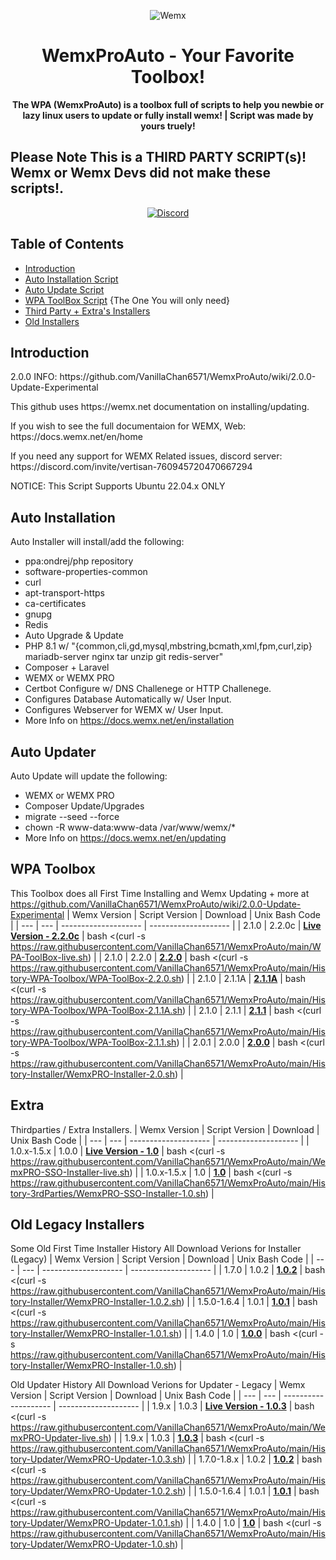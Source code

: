 <p align="center">
<img alt="Wemx"
    src="https://cdn.discordapp.com/icons/760945720470667294/1f6cf16d3e468242cacc1b539e6b4561.webp?size=256">
</p>

<h1 align="center">WemxProAuto - Your Favorite Toolbox! </h1>

<p align="center">
 <b>
      The WPA (WemxProAuto) is a toolbox full of scripts to help you newbie or lazy linux users to update or fully install wemx!
    </b>
    <b>
      | Script was made by yours truely!
    <p align="center"><h2> Please Note This is a THIRD PARTY SCRIPT(s)! Wemx or Wemx Devs did not make these scripts!. </h2></p>
  </b>
</p>

<p align="center">
    <a href="https://discord.gg/vertisan-760945720470667294">
        <img alt="Discord" src="https://img.shields.io/discord/760945720470667294?color=7289DA&label=Discord&logo=discord&logoColor=7289DA">
    </a>
</p>

## Table of Contents 

*   [Introduction](#introduction)
*   [Auto Installation Script](#Auto-Installation)
*   [Auto Update Script](#Auto-Updater])
*   [WPA ToolBox Script](#WPA-Toolbox) {The One You will only need}
*   [Third Party + Extra's Installers](#Extra)
*   [Old Installers](#Old-Legacy-Installers)

## Introduction
<p>2.0.0 INFO: https://github.com/VanillaChan6571/WemxProAuto/wiki/2.0.0-Update-Experimental</p>

<p>This github uses https://wemx.net documentation on installing/updating.</p>
<p>If you wish to see the full documentaion for WEMX, Web: https://docs.wemx.net/en/home</p>
<p>If you need any support for WEMX Related issues, discord server: https://discord.com/invite/vertisan-760945720470667294</p>
<p>NOTICE: This Script Supports Ubuntu 22.04.x ONLY</p>

## Auto Installation

Auto Installer will install/add the following:
 - ppa:ondrej/php repository
 - software-properties-common
 - curl
 - apt-transport-https
 - ca-certificates
 - gnupg
 - Redis
 - Auto Upgrade & Update
 - PHP 8.1 w/ "{common,cli,gd,mysql,mbstring,bcmath,xml,fpm,curl,zip} mariadb-server nginx tar unzip git redis-server"
 - Composer + Laravel
 - WEMX or WEMX PRO
 - Certbot Configure w/ DNS Challenege or HTTP Challenege.
 - Configures Database Automatically w/ User Input.
 - Configures Webserver for WEMX w/ User Input.
 - More Info on https://docs.wemx.net/en/installation

## Auto Updater

Auto Update will update the following:
 - WEMX or WEMX PRO
 - Composer Update/Upgrades
 - migrate --seed --force
 - chown -R www-data:www-data /var/www/wemx/*
 - More Info on https://docs.wemx.net/en/updating

## WPA Toolbox
This Toolbox does all First Time Installing and Wemx Updating + more at https://github.com/VanillaChan6571/WemxProAuto/wiki/2.0.0-Update-Experimental
| Wemx Version | Script Version | Download | Unix Bash Code |
| --- | --- | -------------------- | -------------------- |
| 2.1.0 | 2.2.0c | **[Live Version - 2.2.0c](https://raw.githubusercontent.com/VanillaChan6571/WemxProAuto/main/WPA-ToolBox-live.sh)** | bash <(curl -s https://raw.githubusercontent.com/VanillaChan6571/WemxProAuto/main/WPA-ToolBox-live.sh) |
| 2.1.0 | 2.2.0 | **[2.2.0](https://raw.githubusercontent.com/VanillaChan6571/WemxProAuto/main/History-WPA-Toolbox/WPA-ToolBox-2.1.1A.sh)** | bash <(curl -s https://raw.githubusercontent.com/VanillaChan6571/WemxProAuto/main/History-WPA-Toolbox/WPA-ToolBox-2.2.0.sh) |
| 2.1.0 | 2.1.1A | **[2.1.1A](https://raw.githubusercontent.com/VanillaChan6571/WemxProAuto/main/History-WPA-Toolbox/WPA-ToolBox-2.1.1A.sh)** | bash <(curl -s https://raw.githubusercontent.com/VanillaChan6571/WemxProAuto/main/History-WPA-Toolbox/WPA-ToolBox-2.1.1A.sh) |
| 2.1.0 | 2.1.1 | **[2.1.1](https://raw.githubusercontent.com/VanillaChan6571/WemxProAuto/main/History-WPA-Toolbox/WPA-ToolBox-2.1.1.sh)** | bash <(curl -s https://raw.githubusercontent.com/VanillaChan6571/WemxProAuto/main/History-WPA-Toolbox/WPA-ToolBox-2.1.1.sh) |
| 2.0.1 | 2.0.0 | **[2.0.0](https://raw.githubusercontent.com/VanillaChan6571/WemxProAuto/main/History-Installer/WemxPRO-Installer-2.0.sh)** | bash <(curl -s https://raw.githubusercontent.com/VanillaChan6571/WemxProAuto/main/History-Installer/WemxPRO-Installer-2.0.sh) |

## Extra
Thirdparties / Extra Installers.
| Wemx Version | Script Version | Download | Unix Bash Code |
| --- | --- | -------------------- | -------------------- |
| 1.0.x-1.5.x | 1.0.0 | **[Live Version - 1.0](https://github.com/VanillaChan6571/WemxProAuto/blob/main/WemxPRO-SSO-Installer-live.sh)** | bash <(curl -s https://raw.githubusercontent.com/VanillaChan6571/WemxProAuto/main/WemxPRO-SSO-Installer-live.sh) |
| 1.0.x-1.5.x | 1.0 | **[1.0](https://github.com/VanillaChan6571/WemxProAuto/blob/main/History-3rdParties/WemxPRO-SSO-Installer-1.0.sh)** | bash <(curl -s https://raw.githubusercontent.com/VanillaChan6571/WemxProAuto/main/History-3rdParties/WemxPRO-SSO-Installer-1.0.sh) |


## Old Legacy Installers
Some Old First Time Installer History
All Download Verions for Installer (Legacy)
| Wemx Version | Script Version | Download | Unix Bash Code |
| --- | --- | -------------------- | -------------------- |
| 1.7.0 | 1.0.2 | **[1.0.2](https://github.com/VanillaChan6571/WemxProAuto/blob/main/History-Installer/WemxPRO-Installer-1.0.2.sh)** | bash <(curl -s https://raw.githubusercontent.com/VanillaChan6571/WemxProAuto/main/History-Installer/WemxPRO-Installer-1.0.2.sh) |
| 1.5.0-1.6.4 | 1.0.1 | **[1.0.1](https://github.com/VanillaChan6571/WemxProAuto/blob/main/History-Installer/WemxPRO-Installer-1.0.1.sh)** | bash <(curl -s https://raw.githubusercontent.com/VanillaChan6571/WemxProAuto/main/History-Installer/WemxPRO-Installer-1.0.1.sh) |
| 1.4.0 | 1.0 | **[1.0.0](https://github.com/VanillaChan6571/WemxProAuto/blob/main/History-Installer/WemxPRO-Installer-1.0.sh)** | bash <(curl -s https://raw.githubusercontent.com/VanillaChan6571/WemxProAuto/main/History-Installer/WemxPRO-Installer-1.0.sh) |

Old Updater History
All Download Verions for Updater - Legacy
| Wemx Version | Script Version | Download | Unix Bash Code |
| --- | --- | -------------------- | -------------------- |
| 1.9.x | 1.0.3 | **[Live Version - 1.0.3](https://github.com/VanillaChan6571/WemxProAuto/blob/main/WemxPRO-Updater-live.sh)** | bash <(curl -s https://raw.githubusercontent.com/VanillaChan6571/WemxProAuto/main/WemxPRO-Updater-live.sh) |
| 1.9.x | 1.0.3 | **[1.0.3](https://github.com/VanillaChan6571/WemxProAuto/blob/main/History-Updater/WemxPRO-Updater-1.0.3.sh)** | bash <(curl -s https://raw.githubusercontent.com/VanillaChan6571/WemxProAuto/main/History-Updater/WemxPRO-Updater-1.0.3.sh) |
| 1.7.0-1.8.x | 1.0.2 | **[1.0.2](https://github.com/VanillaChan6571/WemxProAuto/blob/main/History-Updater/WemxPRO-Updater-1.0.2.sh)** | bash <(curl -s https://raw.githubusercontent.com/VanillaChan6571/WemxProAuto/main/History-Updater/WemxPRO-Updater-1.0.2.sh) |
| 1.5.0-1.6.4 | 1.0.1 | **[1.0.1](https://github.com/VanillaChan6571/WemxProAuto/blob/main/History-Updater/WemxPRO-Updater-1.0.1.sh)** | bash <(curl -s https://raw.githubusercontent.com/VanillaChan6571/WemxProAuto/main/History-Updater/WemxPRO-Updater-1.0.1.sh) |
| 1.4.0 | 1.0 | **[1.0](https://github.com/VanillaChan6571/WemxProAuto/blob/main/History-Updater/WemxPRO-Updater-1.0.sh)** | bash <(curl -s https://raw.githubusercontent.com/VanillaChan6571/WemxProAuto/main/History-Updater/WemxPRO-Updater-1.0.sh) |

